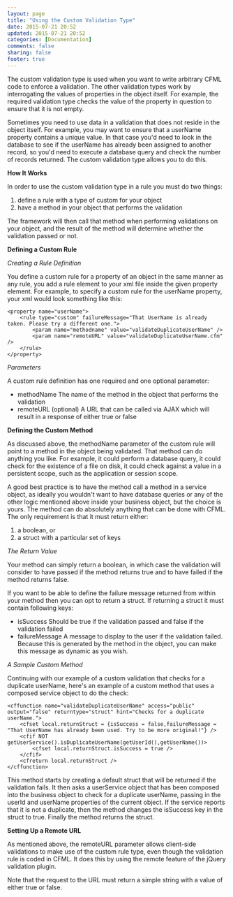 ```yaml
---
layout: page
title: "Using the Custom Validation Type"
date: 2015-07-21 20:52
updated: 2015-07-21 20:52
categories: [Documentation]
comments: false
sharing: false
footer: true
---
```

The custom validation type is used when you want to write arbitrary CFML code to enforce a validation. The other validation types work by interrogating the values of properties in the object itself. For example, the required validation type checks the value of the property in question to ensure that it is not empty.

Sometimes you need to use data in a validation that does not reside in the object itself. For example, you may want to ensure that a userName property contains a unique value. In that case you'd need to look in the database to see if the userName has already been assigned to another record, so you'd need to execute a database query and check the number of records returned. The custom validation type allows you to do this.

**How It Works**

In order to use the custom validation type in a rule you must do two things:

1. define a rule with a type of custom for your object
2. have a method in your object that performs the validation

The framework will then call that method when performing validations on your object, and the result of the method will determine whether the validation passed or not.

**Defining a Custom Rule**

*Creating a Rule Definition*

You define a custom rule for a property of an object in the same manner as any rule, you add a rule element to your xml file inside the given property element. For example, to specify a custom rule for the userName property, your xml would look something like this:

```
<property name="userName">
	<rule type="custom" failureMessage="That UserName is already taken. Please try a different one.">
		<param name="methodname" value="validateDuplicateUserName" />
		<param name="remoteURL" value="validateDuplicateUserName.cfm" />
	</rule>
</property>
```

*Parameters*

A custom rule definition has one required and one optional parameter:

* methodName The name of the method in the object that performs the validation
* remoteURL (optional) A URL that can be called via AJAX which will result in a response of either true or false

**Defining the Custom Method**

As discussed above, the methodName parameter of the custom rule will point to a method in the object being validated. That method can do anything you like. For example, it could perform a database query, it could check for the existence of a file on disk, it could check against a value in a persistent scope, such as the application or session scope.

A good best practice is to have the method call a method in a service object, as ideally you wouldn't want to have database queries or any of the other logic mentioned above inside your business object, but the choice is yours. The method can do absolutely anything that can be done with CFML. The only requirement is that it must return either:

1. a boolean, or
2. a struct with a particular set of keys

*The Return Value*

Your method can simply return a boolean, in which case the validation will consider to have passed if the method returns true and to have failed if the method returns false.

If you want to be able to define the failure message returned from within your method then you can opt to return a struct. If returning a struct it must contain following keys:

* isSuccess Should be true if the validation passed and false if the validation failed
* failureMessage A message to display to the user if the validation failed. Because this is generated by the method in the object, you can make this message as dynamic as you wish.

*A Sample Custom Method*

Continuing with our example of a custom validation that checks for a duplicate userName, here's an example of a custom method that uses a composed service object to do the check:

```
<cffunction name="validateDuplicateUserName" access="public" output="false" returntype="struct" hint="Checks for a duplicate userName.">
	<cfset local.returnStruct = {isSuccess = false,failureMessage = "That UserName has already been used. Try to be more original!"} />
	<cfif NOT getUserService().isDuplicateUserName(getUserId(),getUserName())>
		<cfset local.returnStruct.isSuccess = true />
	</cfif>
	<cfreturn local.returnStruct />
</cffunction>
```

This method starts by creating a default struct that will be returned if the validation fails. It then asks a userService object that has been composed into the business object to check for a duplicate userName, passing in the userId and userName properties of the current object. If the service reports that it is not a duplicate, then the method changes the isSuccess key in the struct to true. Finally the method returns the struct.

**Setting Up a Remote URL**

As mentioned above, the remoteURL parameter allows client-side validations to make use of the custom rule type, even though the validation rule is coded in CFML. It does this by using the remote feature of the jQuery validation plugin.

Note that the request to the URL must return a simple string with a value of either true or false.